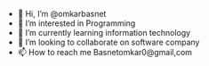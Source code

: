 - 👋 Hi, I’m @omkarbasnet
- 👀 I’m interested in Programming
- 🌱 I’m currently learning information technology
- 💞️ I’m looking to collaborate on software company
- 📫 How to reach me Basnetomkar0@gmail,com

<!---
omkarbasnet1/omkarbasnet1 is a ✨ special ✨ repository because its `README.md` (this file) appears on your GitHub profile.
You can click the Preview link to take a look at your changes.
--->
